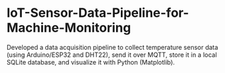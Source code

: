 # IoT-Sensor-Data-Pipeline-for-Machine-Monitoring
Developed a data acquisition pipeline to collect temperature sensor data (using Arduino/ESP32 and DHT22), send it over MQTT, store it in a local SQLite database, and visualize it with Python (Matplotlib).
